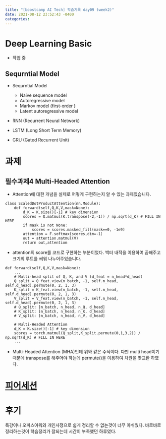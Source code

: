 ```yaml
---
title: "[boostcamp AI Tech] 학습기록 day09 (week2)"
date: 2021-08-12 23:52:43 -0400
categories:
---
```


# Deep Learning Basic
- 작업 중
## Sequrntial Model 
* Sequrntial Model
    * Naive sequence model
    * Autoregressive model
    * Markov model (first-order )
    * Latent autoregressive model

* RNN (Recurrent Neural Network)

* LSTM (Long Short Term Memory)

* GRU (Gated Recurrent Unit)


# 과제
## 필수과제4 Multi-Headed Attention
* Attention에 대한 개념을 실제로 어떻게 구현하는지 알 수 있는 과제였습니다.
```
class ScaledDotProductAttention(nn.Module):
    def forward(self,Q,K,V,mask=None):
        d_K = K.size()[-1] # key dimension
        scores = Q.matmul(K.transpose(-2,-1)) / np.sqrt(d_K) # FILL IN HERE
        if mask is not None:
            scores = scores.masked_fill(mask==0, -1e9)
        attention = F.softmax(scores,dim=-1)
        out = attention.matmul(V)
        return out,attention
```
* attention의 score를 코드로 구현하는 부분이었다. 백터 내적을 이용하여 곱해주고  크기의 루트를 씌워 나누어주었습니다.
```
def forward(self,Q,K,V,mask=None):
    ...
    # Multi-head split of Q, K, and V (d_feat = n_head*d_head)
    Q_split = Q_feat.view(n_batch, -1, self.n_head, self.d_head).permute(0, 2, 1, 3)
    K_split = K_feat.view(n_batch, -1, self.n_head, self.d_head).permute(0, 2, 1, 3)
    V_split = V_feat.view(n_batch, -1, self.n_head, self.d_head).permute(0, 2, 1, 3)
    # Q_split: [n_batch, n_head, n_Q, d_head]
    # K_split: [n_batch, n_head, n_K, d_head]
    # V_split: [n_batch, n_head, n_V, d_head]

    # Multi-Headed Attention
    d_K = K.size()[-1] # key dimension
    scores = torch.matmul(Q_split,K_split.permute(0,1,3,2)) / np.sqrt(d_K) # FILL IN HERE
    ...
```
* Multi-Headed Attention (MHA)인데 위와 같은 수식이다. 다만 multi head이기 때문에 transpose를 해주어야 하는데 permute()을 이용하여 차원을 맞교환 하였다.


# [피어세션](https://hackmd.io/@ai17/SkQIAHMeY)

# 후기
특강이나 오피스아워와 개인사정으로 쉽게 정리할 수 없는것이 너무 아쉬웠다. 바로바로 정리하는것이 학습정리가 잘되는데 시간이 부족했던 하루였다.